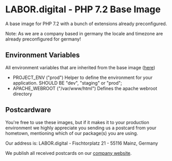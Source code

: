 # LABOR.digital - PHP 7.2 Base Image

A base image for PHP 7.2 with a bunch of extensions already preconfigured.

Note: As we are a company based in germany the locale and timezone are already preconfigured for germany!

## Environment Variables
All environment variables that are inherited from the base image ([here](https://hub.docker.com/_/php))

- PROJECT_ENV ("prod") Helper to define the environment for your application. SHOULD BE "dev", "staging" or "prod";
- APACHE_WEBROOT ("/var/www/html") Defines the apache webroot directory

## Postcardware
You're free to use these images, but if it makes it to your production environment we highly appreciate you sending us a postcard from your hometown, mentioning which of our package(s) you are using.

Our address is: LABOR.digital - Fischtorplatz 21 - 55116 Mainz, Germany

We publish all received postcards on our [company website](https://labor.digital).